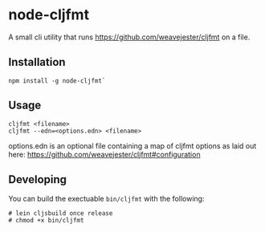 # node-cljfmt

A small cli utility that runs https://github.com/weavejester/cljfmt on a file.

## Installation

```
npm install -g node-cljfmt`
```

## Usage

```
cljfmt <filename>
cljfmt --edn=<options.edn> <filename>
```

options.edn is an optional file containing a map of cljfmt options as laid out here: https://github.com/weavejester/cljfmt#configuration

## Developing

You can build the exectuable `bin/cljfmt` with the following:

```
# lein cljsbuild once release
# chmod +x bin/cljfmt
```
